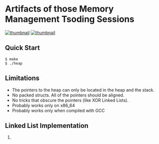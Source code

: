 # Artifacts of those Memory Management Tsoding Sessions

[![thumbnail](./thumbnails/part-1.png)](https://www.youtube.com/watch?v=sZ8GJ1TiMdk) [![thumbnail](./thumbnails/part-2.png)](https://www.youtube.com/watch?v=2JgEKEd3tw8)

## Quick Start

```console
$ make
$ ./heap
```

## Limitations

- The pointers to the heap can only be located in the heap and the stack.
- No packed structs. All of the pointers should be aligned.
- No tricks that obscure the pointers (like XOR Linked Lists).
- Probably works only on x86_64
- Probably works only when compiled with GCC

## Linked List Implementation

1) 
